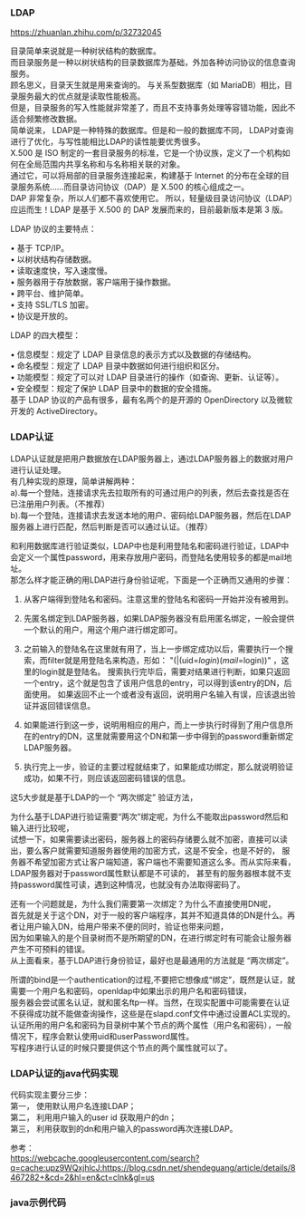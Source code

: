 ### LDAP
https://zhuanlan.zhihu.com/p/32732045 

目录简单来说就是一种树状结构的数据库。  
而目录服务是一种以树状结构的目录数据库为基础，外加各种访问协议的信息查询服务。  
顾名思义，目录天生就是用来查询的。 
与关系型数据库（如 MariaDB）相比，目录服务最大的优点就是读取性能极高。  
但是，目录服务的写入性能就非常差了，而且不支持事务处理等容错功能，因此不适合频繁修改数据。  
简单说来， LDAP是一种特殊的数据库。但是和一般的数据库不同， LDAP对查询进行了优化，与写性能相比LDAP的读性能要优秀很多。  
X.500 是 ISO 制定的一套目录服务的标准，它是一个协议族，定义了一个机构如何在全局范围内共享名称和与名称相关联的对象。  
通过它，可以将局部的目录服务连接起来，构建基于 Internet 的分布在全球的目录服务系统……而目录访问协议（DAP）是 X.500 的核心组成之一。  
DAP 非常复杂，所以人们都不喜欢使用它。 
所以，轻量级目录访问协议（LDAP）应运而生！LDAP 是基于 X.500 的 DAP 发展而来的，目前最新版本是第 3 版。  

LDAP 协议的主要特点： 

• 基于 TCP/IP。  
• 以树状结构存储数据。  
• 读取速度快，写入速度慢。  
• 服务器用于存放数据，客户端用于操作数据。  
• 跨平台、维护简单。  
• 支持 SSL/TLS 加密。  
• 协议是开放的。  

LDAP 的四大模型：  

• 信息模型：规定了 LDAP 目录信息的表示方式以及数据的存储结构。  
• 命名模型：规定了 LDAP 目录中数据如何进行组织和区分。  
• 功能模型：规定了可以对 LDAP 目录进行的操作（如查询、更新、认证等）。  
• 安全模型：规定了保护 LDAP 目录中的数据的安全措施。  
基于 LDAP 协议的产品有很多，最有名两个的是开源的 OpenDirectory 以及微软开发的 ActiveDirectory。  

### LDAP认证
LDAP认证就是把用户数据放在LDAP服务器上，通过LDAP服务器上的数据对用户进行认证处理。  
有几种实现的原理，简单讲解两种：  
 a).每一个登陆，连接请求先去拉取所有的可通过用户的列表，然后去查找是否在已注册用户列表。（不推荐）   
 b).每一个登陆，连接请求去发送本地的用户、密码给LDAP服务器，然后在LDAP服务器上进行匹配，然后判断是否可以通过认证。（推荐）   
     
和利用数据库进行验证类似，LDAP中也是利用登陆名和密码进行验证，LDAP中会定义一个属性password，用来存放用户密码，而登陆名使用较多的都是mail地址。  
那怎么样才能正确的用LDAP进行身份验证呢，下面是一个正确而又通用的步骤：  
  1. 从客户端得到登陆名和密码。注意这里的登陆名和密码一开始并没有被用到。
  
  2. 先匿名绑定到LDAP服务器，如果LDAP服务器没有启用匿名绑定，一般会提供一个默认的用户，用这个用户进行绑定即可。 
  
  3. 之前输入的登陆名在这里就有用了，当上一步绑定成功以后，需要执行一个搜索，而filter就是用登陆名来构造，形如： "(|(uid=$login)(mail=$login))" ，这里的login就是登陆名。
     搜索执行完毕后，需要对结果进行判断，如果只返回一个entry，这个就是包含了该用户信息的entry，可以得到该entry的DN，后面使用。
     如果返回不止一个或者没有返回，说明用户名输入有误，应该退出验证并返回错误信息。
     
  4. 如果能进行到这一步，说明用相应的用户，而上一步执行时得到了用户信息所在的entry的DN，这里就需要用这个DN和第一步中得到的password重新绑定LDAP服务器。 
  
  5. 执行完上一步，验证的主要过程就结束了，如果能成功绑定，那么就说明验证成功，如果不行，则应该返回密码错误的信息。 
  
       
   这5大步就是基于LDAP的一个 “两次绑定” 验证方法，
       
  为什么基于LDAP进行验证需要“两次”绑定呢，为什么不能取出password然后和输入进行比较呢，    
  试想一下，如果需要读出密码，服务器上的密码存储要么就不加密，直接可以读出，要么客户就需要知道服务器使用的加密方式，这是不安全，也是不好的，
  服务器不希望加密方式让客户端知道，客户端也不需要知道这么多。而从实际来看，LDAP服务器对于password属性默认都是不可读的，
  甚至有的服务器根本就不支持password属性可读，遇到这种情况，也就没有办法取得密码了。  
        
 还有一个问题就是，为什么我们需要第一次绑定？为什么不直接使用DN呢，  
  首先就是关于这个DN，对于一般的客户端程序，其并不知道具体的DN是什么。再者让用户输入DN，给用户带来不便的同时，验证也带来问题，  
  因为如果输入的是个目录树而不是所期望的DN，在进行绑定时有可能会让服务器产生不可预料的错误。  
  从上面看来，基于LDAP进行身份验证，最好也是最通用的方法就是 “两次绑定”。  
       
所谓的bind是一个authentication的过程,不要把它想像成“绑定”，既然是认证，就需要一个用户名和密码，openldap中如果出示的用户名和密码错误，  
服务器会尝试匿名认证，就和匿名ftp一样。当然，在现实配置中可能需要在认证不获得成功就不能做查询操作，这些是在slapd.conf文件中通过设置ACL实现的。  
认证所用的用户名和密码为目录树中某个节点的两个属性（用户名和密码），一般情况下，程序会默认使用uid和userPassword属性。  
写程序进行认证的时候只要提供这个节点的两个属性就可以了。  

### LDAP认证的java代码实现  
代码实现主要分三步：  
第一，	使用默认用户名连接LDAP；  
第二，	利用用户输入的user id 获取用户的dn；  
第三，	利用获取到的dn和用户输入的password再次连接LDAP。

参考：  
https://webcache.googleusercontent.com/search?q=cache:upz9WQxjhlcJ:https://blog.csdn.net/shendeguang/article/details/8467282+&cd=2&hl=en&ct=clnk&gl=us

### java示例代码

